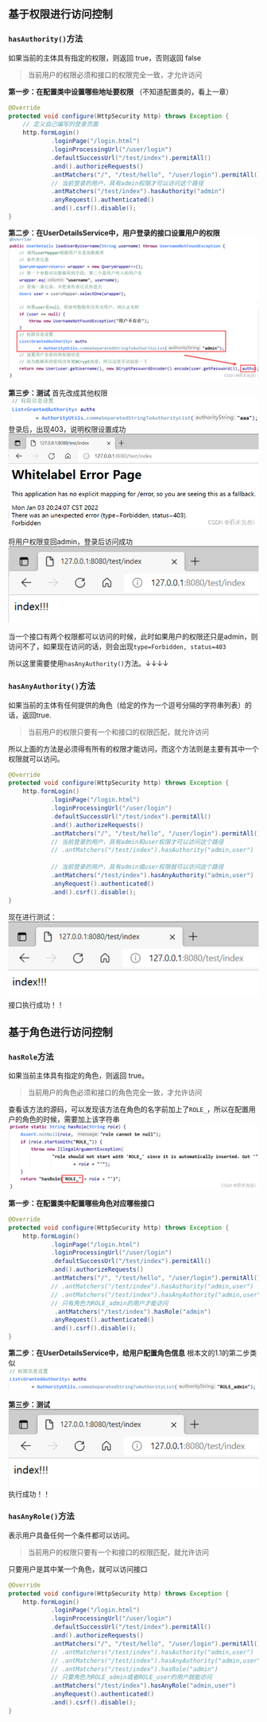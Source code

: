 
## 基于权限进行访问控制

### `hasAuthority()`方法

如果当前的主体具有指定的权限，则返回 true，否则返回 false
> 当前用户的权限必须和接口的权限完全一致，才允许访问

**第一步：在配置类中设置哪些地址要权限**
（不知道配置类的，看上一章）

```java
@Override
protected void configure(HttpSecurity http) throws Exception {
    // 定义自己编写的登录页面
    http.formLogin()
            .loginPage("/login.html")
            .loginProcessingUrl("/user/login")
            .defaultSuccessUrl("/test/index").permitAll()
            .and().authorizeRequests()
            .antMatchers("/", "/test/hello", "/user/login").permitAll()
            // 当前登录的用户，具有admin权限才可以访问这个路径
            .antMatchers("/test/index").hasAuthority("admin")
            .anyRequest().authenticated()
            .and().csrf().disable();
}
```

**第二步：在UserDetailsService中，用户登录的接口设置用户的权限**
![](assets/SpringSecurity用户授权/9d00eeb05f4e932ae6fb9cb17c3ee29b_MD5.png)

**第三步：测试**
首先改成其他权限
![](assets/SpringSecurity用户授权/1c81ce664de468817cefced400d47b85_MD5.png)
登录后，出现403，说明权限设置成功
![](assets/SpringSecurity用户授权/972eaed4ddf2652011fb76be0bb69a64_MD5.png)

将用户权限变回admin，登录后访问成功
![在这里插入图片描述](assets/SpringSecurity用户授权/1f22a4d71bc592ec06bc12968adb3900_MD5.png)

当一个接口有两个权限都可以访问的时候，此时如果用户的权限还只是admin，则访问不了，如果现在访问的话，则会出现`type=Forbidden, status=403`



所以这里需要使用`hasAnyAuthority()`方法。↓↓↓↓

### `hasAnyAuthority()`方法
如果当前的主体有任何提供的角色（给定的作为一个逗号分隔的字符串列表）的话，返回true.
> 当前用户的权限只要有一个和接口的权限匹配，就允许访问

所以上面的方法是必须得有所有的权限才能访问，而这个方法则是主要有其中一个权限就可以访问。

```java
@Override
protected void configure(HttpSecurity http) throws Exception {
    http.formLogin()
            .loginPage("/login.html")
            .loginProcessingUrl("/user/login")
            .defaultSuccessUrl("/test/index").permitAll()
            .and().authorizeRequests()
            .antMatchers("/", "/test/hello", "/user/login").permitAll()
            // 当前登录的用户，具有admin和user权限才可以访问这个路径
            // .antMatchers("/test/index").hasAuthority("admin,user")
            
            // 当前登录的用户，具有admin或user权限就可以访问这个路径
            .antMatchers("/test/index").hasAnyAuthority("admin,user")
            .anyRequest().authenticated()
            .and().csrf().disable();
}
```

现在进行测试：
![](assets/SpringSecurity用户授权/db2b3fc97ae73b9d3073e666dcf32c45_MD5.png)
接口执行成功！！

## 基于角色进行访问控制

### `hasRole`方法

如果当前主体具有指定的角色，则返回 true。
> 当前用户的角色必须和接口的角色完全一致，才允许访问


查看该方法的源码，可以发现该方法在角色的名字前加上了`ROLE_`，所以在配置用户的角色的时候，需要加上该字符串
![](assets/SpringSecurity用户授权/38f6c852666a41f81bb7b74c37ebe97e_MD5.png)

**第一步：在配置类中配置哪些角色对应哪些接口**

```java
@Override
protected void configure(HttpSecurity http) throws Exception {
    http.formLogin()
            .loginPage("/login.html")
            .loginProcessingUrl("/user/login")
            .defaultSuccessUrl("/test/index").permitAll()
            .and().authorizeRequests()
            .antMatchers("/", "/test/hello", "/user/login").permitAll()
            // .antMatchers("/test/index").hasAuthority("admin,user")
            // .antMatchers("/test/index").hasAnyAuthority("admin,user")
            // 只有角色为ROLE_admin的用户才能访问
             .antMatchers("/test/index").hasRole("admin")
            .anyRequest().authenticated()
            .and().csrf().disable();
}
```

**第二步：在UserDetailsService中，给用户配置角色信息**
根本文的1.1的第二步类似
![](assets/SpringSecurity用户授权/08e329e9f51b18613f69fbb4adf05c80_MD5.png)

**第三步：测试**
![](assets/SpringSecurity用户授权/7fb6d3d4ae88aebaf13f80c7ba3f2915_MD5.png)
执行成功！！


### `hasAnyRole()`方法
表示用户具备任何一个条件都可以访问。

> 当前用户的权限只要有一个和接口的权限匹配，就允许访问

只要用户是其中某一个角色，就可以访问接口

```java
@Override
protected void configure(HttpSecurity http) throws Exception {
    http.formLogin()
            .loginPage("/login.html")
            .loginProcessingUrl("/user/login")
            .defaultSuccessUrl("/test/index").permitAll()
            .and().authorizeRequests()
            .antMatchers("/", "/test/hello", "/user/login").permitAll()
            // .antMatchers("/test/index").hasAuthority("admin,user")
            // .antMatchers("/test/index").hasAnyAuthority("admin,user")
            // .antMatchers("/test/index").hasRole("admin")
            // 只要角色为ROLE_admin或者ROLE_user的用户就能访问
            .antMatchers("/test/index").hasAnyRole("admin,user")
            .anyRequest().authenticated()
            .and().csrf().disable();
}
```




